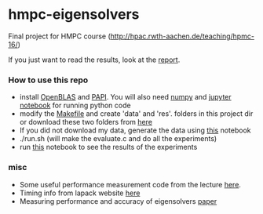 # hmpc-eigensolvers
Final project for HMPC course (http://hpac.rwth-aachen.de/teaching/hpmc-16/)

If you just want to read the results, look at the [report](https://github.com/yobibyte/hpmc-eigensolvers/blob/master/report.md).

### How to use this repo
* install [OpenBLAS](https://github.com/xianyi/OpenBLAS) and [PAPI](http://icl.cs.utk.edu/papi/software/index.html). You will also need [numpy](http://www.numpy.org) and [jupyter notebook](http://jupyter.org) for running python code
* modify the [Makefile](https://github.com/yobibyte/hpmc-eigensolvers/blob/master/Makefile) and create 'data' and 'res'. folders in this project dir or download these two folders from [here](https://www.dropbox.com/s/4oqqk8v7av1ntpg/hpmc_data.zip?dl=0)
* If you did not download my data, generate the data using [this](https://github.com/yobibyte/hpmc-eigensolvers/blob/master/hmpc-data-generation.ipynb) notebook
* ./run.sh (will make the evaluate.c and do all the experiments)
* run [this](https://github.com/yobibyte/hpmc-eigensolvers/blob/master/results_analysis.ipynb) notebook to see the results of the experiments

### misc
* Some useful performance measurement code from the lecture [here](http://hpac.rwth-aachen.de/teaching/hpmc-16/sum.c).
* Timing info from lapack website [here](http://www.netlib.org/lapack/lawn41/node104.html)
* Measuring performance and accuracy of eigensolvers [paper](http://www.netlib.org/lapack/lawnspdf/lawn183.pdf)
